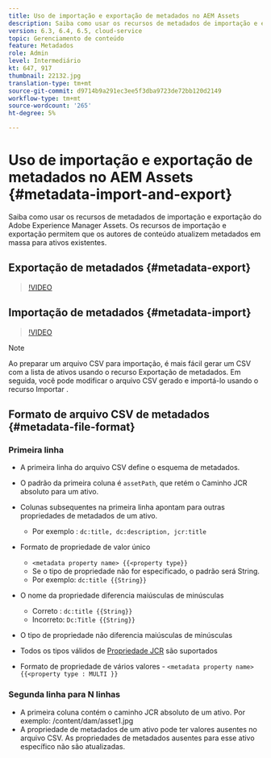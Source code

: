 ```yaml
---
title: Uso de importação e exportação de metadados no AEM Assets
description: Saiba como usar os recursos de metadados de importação e exportação do Adobe Experience Manager Assets. Os recursos de importação e exportação permitem que os autores de conteúdo atualizem metadados em massa para ativos existentes.
version: 6.3, 6.4, 6.5, cloud-service
topic: Gerenciamento de conteúdo
feature: Metadados
role: Admin
level: Intermediário
kt: 647, 917
thumbnail: 22132.jpg
translation-type: tm+mt
source-git-commit: d9714b9a291ec3ee5f3dba9723de72bb120d2149
workflow-type: tm+mt
source-wordcount: '265'
ht-degree: 5%

---
```



# Uso de importação e exportação de metadados no AEM Assets {#metadata-import-and-export}

Saiba como usar os recursos de metadados de importação e exportação do Adobe Experience Manager Assets. Os recursos de importação e exportação permitem que os autores de conteúdo atualizem metadados em massa para ativos existentes.

## Exportação de metadados {#metadata-export}

>[!VIDEO](https://video.tv.adobe.com/v/22132/?quality=12&learn=on)

## Importação de metadados {#metadata-import}

>[!VIDEO](https://video.tv.adobe.com/v/21374/?quality=12&learn=on)

>[!NOTE]
>
> Ao preparar um arquivo CSV para importação, é mais fácil gerar um CSV com a lista de ativos usando o recurso Exportação de metadados. Em seguida, você pode modificar o arquivo CSV gerado e importá-lo usando o recurso Importar .

## Formato de arquivo CSV de metadados {#metadata-file-format}

### Primeira linha

* A primeira linha do arquivo CSV define o esquema de metadados.
* O padrão da primeira coluna é `assetPath`, que retém o Caminho JCR absoluto para um ativo.

* Colunas subsequentes na primeira linha apontam para outras propriedades de metadados de um ativo.
   * Por exemplo : `dc:title, dc:description, jcr:title`

* Formato de propriedade de valor único

   * `<metadata property name> {{<property type}}`
   * Se o tipo de propriedade não for especificado, o padrão será String.
   * Por exemplo: `dc:title {{String}}`

* O nome da propriedade diferencia maiúsculas de minúsculas
   * Correto : `dc:title {{String}}`
   * Incorreto: `Dc:Title {{String}}`

* O tipo de propriedade não diferencia maiúsculas de minúsculas
* Todos os tipos válidos de [Propriedade JCR](https://docs.adobe.com/docs/en/spec/jsr170/javadocs/jcr-2.0/javax/jcr/PropertyType.html) são suportados

* Formato de propriedade de vários valores - `<metadata property name> {{<property type : MULTI }}`

### Segunda linha para N linhas

* A primeira coluna contém o caminho JCR absoluto de um ativo. Por exemplo: /content/dam/asset1.jpg
* A propriedade de metadados de um ativo pode ter valores ausentes no arquivo CSV. As propriedades de metadados ausentes para esse ativo específico não são atualizadas.
